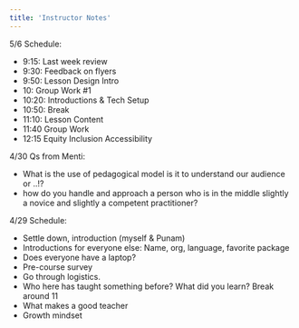 ```yaml
---
title: 'Instructor Notes'
---
```


5/6 Schedule:
  - 9:15: Last week review
  - 9:30: Feedback on flyers
  - 9:50: Lesson Design Intro
  - 10: Group Work #1
  - 10:20: Introductions & Tech Setup
  - 10:50: Break
  - 11:10: Lesson Content
  - 11:40 Group Work
  - 12:15 Equity Inclusion Accessibility


4/30 Qs from Menti:
  - What is the use of pedagogical model is it to understand our audience or ..!?
  - how do you handle and approach a person who is in the middle slightly a novice and slightly a competent practitioner?

4/29 Schedule:
  - Settle down, introduction (myself & Punam)
  - Introductions for everyone else: Name, org, language, favorite package
  - Does everyone have a laptop?
  - Pre-course survey
  - Go through logistics.
  - Who here has taught something before? What did you learn?
  Break around 11
  - What makes a good teacher
  - Growth mindset 
  

